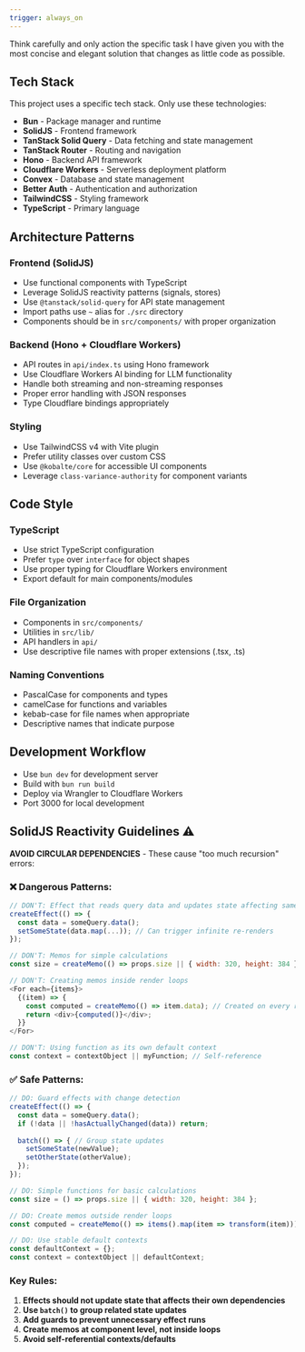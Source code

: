 ```yaml
---
trigger: always_on
---
```


Think carefully and only action the specific task I have given you with the most concise and elegant solution that changes as little code as possible.

## Tech Stack
This project uses a specific tech stack. Only use these technologies:
- **Bun** - Package manager and runtime
- **SolidJS** - Frontend framework
- **TanStack Solid Query** - Data fetching and state management
- **TanStack Router** - Routing and navigation
- **Hono** - Backend API framework
- **Cloudflare Workers** - Serverless deployment platform
- **Convex** - Database and state management
- **Better Auth** - Authentication and authorization
- **TailwindCSS** - Styling framework
- **TypeScript** - Primary language

## Architecture Patterns

### Frontend (SolidJS)
- Use functional components with TypeScript
- Leverage SolidJS reactivity patterns (signals, stores)
- Use `@tanstack/solid-query` for API state management
- Import paths use `~` alias for `./src` directory
- Components should be in `src/components/` with proper organization

### Backend (Hono + Cloudflare Workers)
- API routes in `api/index.ts` using Hono framework
- Use Cloudflare Workers AI binding for LLM functionality
- Handle both streaming and non-streaming responses
- Proper error handling with JSON responses
- Type Cloudflare bindings appropriately

### Styling
- Use TailwindCSS v4 with Vite plugin
- Prefer utility classes over custom CSS
- Use `@kobalte/core` for accessible UI components
- Leverage `class-variance-authority` for component variants

## Code Style

### TypeScript
- Use strict TypeScript configuration
- Prefer `type` over `interface` for object shapes
- Use proper typing for Cloudflare Workers environment
- Export default for main components/modules

### File Organization
- Components in `src/components/`
- Utilities in `src/lib/`
- API handlers in `api/`
- Use descriptive file names with proper extensions (.tsx, .ts)

### Naming Conventions
- PascalCase for components and types
- camelCase for functions and variables
- kebab-case for file names when appropriate
- Descriptive names that indicate purpose

## Development Workflow
- Use `bun dev` for development server
- Build with `bun run build`
- Deploy via Wrangler to Cloudflare Workers
- Port 3000 for local development

## SolidJS Reactivity Guidelines ⚠️

**AVOID CIRCULAR DEPENDENCIES** - These cause "too much recursion" errors:

### ❌ Dangerous Patterns:
```javascript
// DON'T: Effect that reads query data and updates state affecting same query
createEffect(() => {
  const data = someQuery.data(); 
  setSomeState(data.map(...)); // Can trigger infinite re-renders
});

// DON'T: Memos for simple calculations
const size = createMemo(() => props.size || { width: 320, height: 384 });

// DON'T: Creating memos inside render loops
<For each={items}>
  {(item) => {
    const computed = createMemo(() => item.data); // Created on every render!
    return <div>{computed()}</div>;
  }}
</For>

// DON'T: Using function as its own default context
const context = contextObject || myFunction; // Self-reference
```

### ✅ Safe Patterns:
```javascript
// DO: Guard effects with change detection
createEffect(() => {
  const data = someQuery.data();
  if (!data || !hasActuallyChanged(data)) return;
  
  batch(() => { // Group state updates
    setSomeState(newValue);
    setOtherState(otherValue);
  });
});

// DO: Simple functions for basic calculations  
const size = () => props.size || { width: 320, height: 384 };

// DO: Create memos outside render loops
const computed = createMemo(() => items().map(item => transform(item)));

// DO: Use stable default contexts
const defaultContext = {};
const context = contextObject || defaultContext;
```

### Key Rules:
1. **Effects should not update state that affects their own dependencies**
2. **Use `batch()` to group related state updates**  
3. **Add guards to prevent unnecessary effect runs**
4. **Create memos at component level, not inside loops**
5. **Avoid self-referential contexts/defaults**